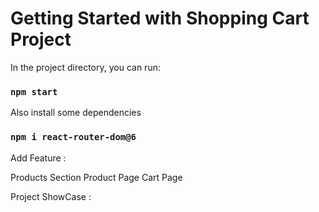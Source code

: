 # Getting Started with Shopping Cart Project

In the project directory, you can run:

### `npm start`

Also install some dependencies 

### `npm i react-router-dom@6`

Add Feature : 

Products Section
Product Page
Cart Page

Project ShowCase :



